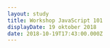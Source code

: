 ```yaml
---
layout: study
title: Workshop JavaScript 101
displayDate: 19 oktober 2018
date: 2018-10-19T17:43:00.000Z
---
```


